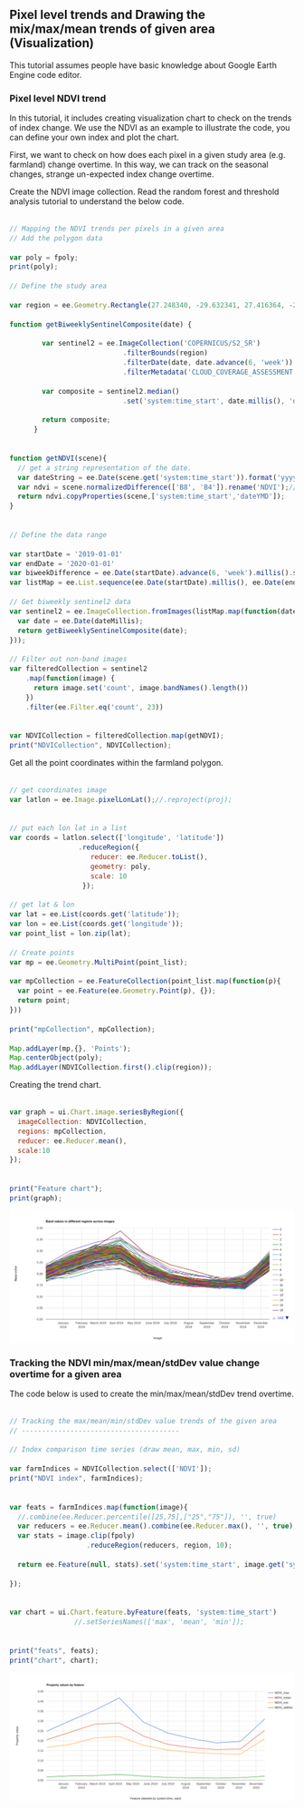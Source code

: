 ## Pixel level trends and Drawing the mix/max/mean trends of given area (Visualization)

This tutorial assumes people have basic knowledge about Google Earth Engine code editor.

### Pixel level NDVI trend

In this tutorial, it includes creating visualization chart to check on the trends of index change. We use the NDVI as an example to illustrate the code, you can define your own index and plot the chart.

First, we want to check on how does each pixel in a given study area (e.g. farmland) change overtime. In this way, we can track on the seasonal changes, strange un-expected index change overtime. 

Create the NDVI image collection. Read the random forest and threshold analysis tutorial to understand the below code.

```javascript

// Mapping the NDVI trends per pixels in a given area
// Add the polygon data

var poly = fpoly;
print(poly);

// Define the study area

var region = ee.Geometry.Rectangle(27.248340, -29.632341, 27.416364, -29.750510);

function getBiweeklySentinelComposite(date) {
        
        var sentinel2 = ee.ImageCollection('COPERNICUS/S2_SR')
                            .filterBounds(region)
                            .filterDate(date, date.advance(6, 'week'))
                            .filterMetadata('CLOUD_COVERAGE_ASSESSMENT', 'not_greater_than', 1);
        
        var composite = sentinel2.median()
                            .set('system:time_start', date.millis(), 'dateYMD', date.format('YYYY-MM-dd'), 'numbImages', sentinel2.size());
        
        return composite;
      }


function getNDVI(scene){
  // get a string representation of the date.
  var dateString = ee.Date(scene.get('system:time_start')).format('yyyy-MM-dd');
  var ndvi = scene.normalizedDifference(['B8', 'B4']).rename('NDVI');//.rename(dateString);
  return ndvi.copyProperties(scene,['system:time_start','dateYMD']);
}


// Define the data range

var startDate = '2019-01-01'
var endDate = '2020-01-01'
var biweekDifference = ee.Date(startDate).advance(6, 'week').millis().subtract(ee.Date(startDate).millis());
var listMap = ee.List.sequence(ee.Date(startDate).millis(), ee.Date(endDate).millis(), biweekDifference);

// Get biweekly sentinel2 data
var sentinel2 = ee.ImageCollection.fromImages(listMap.map(function(dateMillis){
  var date = ee.Date(dateMillis);
  return getBiweeklySentinelComposite(date);
}));

// Filter out non-band images
var filteredCollection = sentinel2
    .map(function(image) {
      return image.set('count', image.bandNames().length())
    })
    .filter(ee.Filter.eq('count', 23))


var NDVICollection = filteredCollection.map(getNDVI);
print("NDVICollection", NDVICollection);
```


Get all the point coordinates within the farmland polygon.

```javascript

// get coordinates image
var latlon = ee.Image.pixelLonLat();//.reproject(proj);


// put each lon lat in a list
var coords = latlon.select(['longitude', 'latitude'])
                 .reduceRegion({
                    reducer: ee.Reducer.toList(),
                    geometry: poly,
                    scale: 10
                  });

// get lat & lon
var lat = ee.List(coords.get('latitude'));
var lon = ee.List(coords.get('longitude'));
var point_list = lon.zip(lat);

// Create points
var mp = ee.Geometry.MultiPoint(point_list);

var mpCollection = ee.FeatureCollection(point_list.map(function(p){
  var point = ee.Feature(ee.Geometry.Point(p), {});
  return point;
}))

print("mpCollection", mpCollection);

Map.addLayer(mp,{}, 'Points');
Map.centerObject(poly);
Map.addLayer(NDVICollection.first().clip(region));
```

Creating the trend chart.

```javascript

var graph = ui.Chart.image.seriesByRegion({
  imageCollection: NDVICollection, 
  regions: mpCollection,
  reducer: ee.Reducer.mean(),
  scale:10
});


print("Feature chart");
print(graph);
```

![The visualization of index trends](../images/pixel_trend.png)


### Tracking the NDVI min/max/mean/stdDev value change overtime for a given area

The code below is used to create the min/max/mean/stdDev trend overtime.

```javascript

// Tracking the max/mean/min/stdDev value trends of the given area
// ---------------------------------------

// Index comparison time series (draw mean, max, min, sd)

var farmIndices = NDVICollection.select(['NDVI']);
print("NDVI index", farmIndices);


var feats = farmIndices.map(function(image){
  //.combine(ee.Reducer.percentile([25,75],["25","75"]), '', true)
  var reducers = ee.Reducer.mean().combine(ee.Reducer.max(), '', true).combine(ee.Reducer.min(), '', true).combine(ee.Reducer.stdDev(),'',true);
  var stats = image.clip(fpoly)
                   .reduceRegion(reducers, region, 10);
  
  return ee.Feature(null, stats).set('system:time_start', image.get('system:time_start'));

});


var chart = ui.Chart.feature.byFeature(feats, 'system:time_start')
                //.setSeriesNames(['max', 'mean', 'min']);


print("feats", feats);
print("chart", chart);

```

![Index statistics trend](../images/index_sta.png)



<!-- 

<!-- 
<center>
![](images/polygon-tool.png)
</center>

Now click on the gear icon next to this new layer and fill in the details as highlighter in the image below. This layer will be for the first class: forest unchanged between 2001 and 2011. You need to give it a name ("forest"), set the type as "Feature" rather than Geometry, and add a new "class"" attribute (this will be class 0).

<center>
![](images/define-feature.png)
</center>

Now use all three layers of satellite imagery to identify regions that remain forest throughout the study period and create some polygons delineating these areas. Keep your polygons small and remember to capture the diversity within this class. Once you're done with this class, move on to the to the other classes, making sure to create a new layer for each and fill out the correct information in the layer properties. Call your layers: forest, forestLoss, nonforest, and forestGain.

Once you're done, scroll up to the top of the code editor and you'll see a new section where these polygon layers are imported. Be sure to save your code at this point so you don't loose these polygons!

<center>
![](images/polygon-tool.png)
</center>

## Extract cell values

Finally, we need to combine these four training layers into one and extract the imagery cell values from within the polygons. This will produce a single table that associates pixels of each class with the spectral band values in those pixels. It's likely that when you selected polygons, some classes, such as unchanged forest, were easy to find examples of and therefore the training polygons for these classes cover a much larger area. Ideally we'd like the same number of training cells for each class. Furthermore, Earth Engine imposes usage limits and, if the training polygons contain too many cells, these limits will be exceeded and an error will be returned. To address this, we'll subsample within the polygons. Add the following code to the end of the script you already have.

```javascript
// subsample training polygons with random points
// this ensures all classes have same sample size
// also EE can't handle too many cells at once
var trainingLayers = [forest, forestLoss, nonforest, forestGain];
var n = 500;
// loop over training layers
for (var i = 0; i < trainingLayers.length; i++) { 
  // sample points within training polygons
  var pts = ee.FeatureCollection
    .randomPoints(trainingLayers[i].geometry(), n);
  // add class
  var thisClass = trainingLayers[i].get('class');
  pts = pts.map(function(f) {
    return f.set({class: thisClass});
  });
  // extract raster cell values
  var training = combined.sampleRegions(pts, ['class'], 30);
  // combine trainging regions together
  if (i === 0) {
    var trainingData = training;
  } else {
    trainingData = trainingData.merge(training);
  }
}
```

## Random forests

We now have our imagery and our training data and it's time to run the random forests classification. Add the following code to your script to fit a random forests model and plot the resulting forest change map.

```javascript
//// classify with random forests
// use bands 1-5 from each time period
var bands = ['B1_2001', 'B1_2011', 'B2_2001', 'B2_2011', 'B3_2001', 'B3_2011',
             'B4_2001', 'B4_2011', 'B5_2001', 'B5_2011'];
// fit a random forests model
var classifier = ee.Classifier.randomForest(30)
  .train(trainingData, 'class', bands);
// produce the forest change map
var classified = combined.classify(classifier);
var p = ['00ff00', 'ff0000', '000000', '0000ff'];
// display
Map.addLayer(classified, {palette: p, min: 0, max: 3}, 'classification');
```

Below is an example forest change map, yours may be slightly different since you likely chose different training areas. In this map forest is green, non-forest is black, forest loss is red, and forest gain is blue.

<center>
![](images/change-map.png)
</center>

### Accuracy assessement

Before we make use of the map we just created it's important to know just how accurate it is. For example, if the classified map shows that forest loss occurred in a given area, how confident can we be that that area actually experienced forest loss?

A **confusion matrix** is the standard method for assessing the performance of a classification algorithm. It takes cases of known class (e.g. the training data or an independent validation data set) and compares them to their predicted class. The rows of the matrix are instances of the actual class, while the columns are instances of the predicted class. The diagonal of the matrix gives the number of correct classifications, while the off-diagonals give the number of incorrect classifications. For example, if we only had two classes, the matrix might look like:

$$
\begin{bmatrix}
10 & 2\\ 
3 & 5
\end{bmatrix}
$$

In this example, 10 out 12 cases of class 1 were correctly classified, while 5 out of 8 cases of class 2 were correctly classified Looking at the off-diagonal components, in 2 cases class 1 was incorrectly assigned to class 2, and in 3 cases class 2 was incorrectly assigned to class 1. The overall accuracy is the total number of correct classifications as a proportion of the total number of cases, which in this case is $15 / 20 = 75\%$.

To calculate the confusion matrix and overall accuracy for our forest change map add the following code to the end of your script:

```javascript
// accuracy assessement
var confMat = classifier.confusionMatrix();
print('Confusion matrix: ', confMat);
print('Overall accuracy: ', confMat.accuracy());
```

You should now see the confusion matrix and overall accuracy to the console:

<center>
![](images/accuracy.png)
</center>

In this case, our accuracy was quite good across all the classes, however, note that we used the training data to perform our validation. In practice it's best to collect an independent validation data set, or partition the training data set into training and validation subsets, in order to avoid bias in the accuracy assessment. This is possible in Earth Engine, however it is out of the scope of this tutorial.

## Conclusion

In this tutorial we used supervised classification to build a forest change map for a single Landsat scene in Brazil. However, this only scratches the surface of what's possible with Earth Engine. We could have extended our analysis to include a much larger region or to study land change in a different geographic location or biome. And, the applications aren't limited to land-cover change in the context of conservation, Earth Engine is broadly applicable to any task requiring analysis of spatiotemporal trends on the Earth's surface.

The [full script](https://code.earthengine.google.com/b2032d825436fe7e8018c3b64610cd89) for this tutorial is online. To learn more about Earth Engine complete the [Introduction to Earth Engine tutorial](https://developers.google.com/earth-engine/tutorials) if you haven't already. Then consult the [Earth Engine Guides](https://developers.google.com/earth-engine/), which provides excellent tutorials on all the major funcationality of Earth Engine. Finally, if at any point you get stuck, try reaching out to the [Earth Engine Google Group](https://groups.google.com/forum/#!forum/google-earth-engine-developers) for help.


 -->
 
